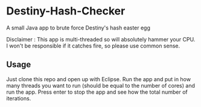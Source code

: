 # Destiny-Hash-Checker
A small Java app to brute force Destiny's hash easter egg

Disclaimer : This app is multi-threaded so will absolutely hammer your CPU. I won't be responsible if it catches fire, so please use common sense.

## Usage
Just clone this repo and open up with Eclipse. Run the app and put in how many threads you want to run (should be equal to the number of cores) and run the app. Press enter to stop the app and see how the total number of iterations.
